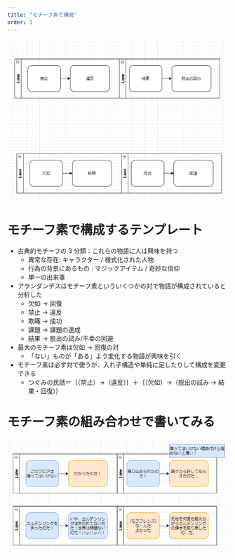 ```yaml
---
title: "モチーフ素で構成"
order: 3
---
```


![motifelement](/assets/motifelement_base.png)

# モチーフ素で構成するテンプレート

- 古典的モチーフの 3 分類：これらの物語に人は興味を持つ
  - 異常な存在: キャラクター / 様式化された人物
  - 行為の背景にあるもの : マジックアイテム / 奇妙な信仰
  - 単一の出来事
- アランダンデスはモチーフ素といういくつかの対で物語が構成されていると分析した
  - 欠如 → 回復
  - 禁止 → 違反
  - 欺瞞 → 成功
  - 課題 → 課題の達成
  - 結果 → 脱出の試み/不幸の回避
- 最大のモチーフ素は欠如 → 回復の対
  - 「ない」ものが「ある」よう変化する物語が興味を引く
- モチーフ素は必ず対で使うが、入れ子構造や単純に足したりして構成を変更できる
  - つぐみの民話＝｛（禁止）→（違反）｝＋｛（欠如）→（脱出の試み → 結果・回復）｝

# モチーフ素の組み合わせで書いてみる

![motifelement_sample](/assets/motifelement_sample.png)
